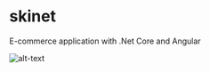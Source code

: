 # skinet
E-commerce application with .Net Core and Angular

![alt-text](https://github.com/tripat86/skinet/blob/master/API/wwwroot/images/products/Shopping_Cart.gif)
